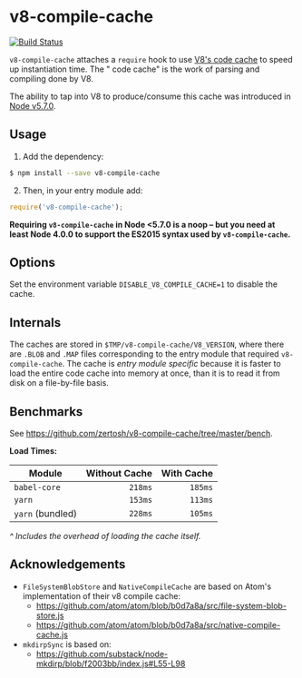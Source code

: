 # v8-compile-cache

[![Build Status](https://travis-ci.org/zertosh/v8-compile-cache.svg?branch=master)](https://travis-ci.org/zertosh/v8-compile-cache)

`v8-compile-cache` attaches a `require` hook to
use [V8's code cache](https://v8project.blogspot.com/2015/07/code-caching.html) to speed up instantiation time. The "
code cache" is the work of parsing and compiling done by V8.

The ability to tap into V8 to produce/consume this cache was introduced
in [Node v5.7.0](https://nodejs.org/en/blog/release/v5.7.0/).

## Usage

1. Add the dependency:

  ```sh
  $ npm install --save v8-compile-cache
  ```

2. Then, in your entry module add:

  ```js
  require('v8-compile-cache');
  ```

**Requiring `v8-compile-cache` in Node <5.7.0 is a noop – but you need at least Node 4.0.0 to support the ES2015 syntax
used by `v8-compile-cache`.**

## Options

Set the environment variable `DISABLE_V8_COMPILE_CACHE=1` to disable the cache.

## Internals

The caches are stored in `$TMP/v8-compile-cache/V8_VERSION`, where there are `.BLOB` and `.MAP` files corresponding to
the entry module that required `v8-compile-cache`. The cache is _entry module specific_ because it is faster to load the
entire code cache into memory at once, than it is to read it from disk on a file-by-file basis.

## Benchmarks

See https://github.com/zertosh/v8-compile-cache/tree/master/bench.

**Load Times:**

| Module           | Without Cache | With Cache |
| ---------------- | -------------:| ----------:|
| `babel-core`     | `218ms`       | `185ms`    |
| `yarn`           | `153ms`       | `113ms`    |
| `yarn` (bundled) | `228ms`       | `105ms`    |

_^ Includes the overhead of loading the cache itself._

## Acknowledgements

* `FileSystemBlobStore` and `NativeCompileCache` are based on Atom's implementation of their v8 compile cache:
    - https://github.com/atom/atom/blob/b0d7a8a/src/file-system-blob-store.js
    - https://github.com/atom/atom/blob/b0d7a8a/src/native-compile-cache.js
* `mkdirpSync` is based on:
    - https://github.com/substack/node-mkdirp/blob/f2003bb/index.js#L55-L98
